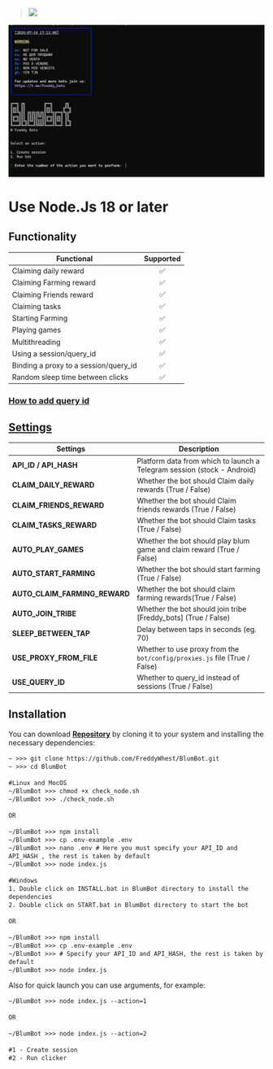 > [<img src="https://img.shields.io/badge/Telegram-%40Me-orange">](https://t.me/roddyfred)

![img1](./.github/image/hero.png)

# Use Node.Js 18 or later

## Functionality

| Functional                            | Supported |
| ------------------------------------- | :-------: |
| Claiming daily reward                 |    ✅     |
| Claiming Farming reward               |    ✅     |
| Claiming Friends reward               |    ✅     |
| Claiming tasks                        |    ✅     |
| Starting Farming                      |    ✅     |
| Playing games                         |    ✅     |
| Multithreading                        |    ✅     |
| Using a session/query_id              |    ✅     |
| Binding a proxy to a session/query_id |    ✅     |
| Random sleep time between clicks      |    ✅     |

### [How to add query id](https://github.com/Freddywhest/RockyRabbitBot/blob/main/AddQueryId.md)

## [Settings](https://github.com/FreddyWhest/BlumBot/blob/main/.env-example)

| Settings                      | Description                                                               |
| ----------------------------- | ------------------------------------------------------------------------- |
| **API_ID / API_HASH**         | Platform data from which to launch a Telegram session (stock - Android)   |
| **CLAIM_DAILY_REWARD**        | Whether the bot should Claim daily rewards (True / False)                 |
| **CLAIM_FRIENDS_REWARD**      | Whether the bot should Claim friends rewards (True / False)               |
| **CLAIM_TASKS_REWARD**        | Whether the bot should Claim tasks (True / False)                         |
| **AUTO_PLAY_GAMES**           | Whether the bot should play blum game and claim reward (True / False)     |
| **AUTO_START_FARMING**        | Whether the bot should start farming (True / False)                       |
| **AUTO_CLAIM_FARMING_REWARD** | Whether the bot should claim farming rewards(True / False)                |
| **AUTO_JOIN_TRIBE**           | Whether the bot should join tribe [Freddy_bots] (True / False)            |
| **SLEEP_BETWEEN_TAP**         | Delay between taps in seconds (eg. 70)                                    |
| **USE_PROXY_FROM_FILE**       | Whether to use proxy from the `bot/config/proxies.js` file (True / False) |
| **USE_QUERY_ID**              | Whether to query_id instead of sessions (True / False)                    |

## Installation

You can download [**Repository**](https://github.com/FreddyWhest/BlumBot) by cloning it to your system and installing the necessary dependencies:

```shell
~ >>> git clone https://github.com/FreddyWhest/BlumBot.git
~ >>> cd BlumBot

#Linux and MocOS
~/BlumBot >>> chmod +x check_node.sh
~/BlumBot >>> ./check_node.sh

OR

~/BlumBot >>> npm install
~/BlumBot >>> cp .env-example .env
~/BlumBot >>> nano .env # Here you must specify your API_ID and API_HASH , the rest is taken by default
~/BlumBot >>> node index.js

#Windows
1. Double click on INSTALL.bat in BlumBot directory to install the dependencies
2. Double click on START.bat in BlumBot directory to start the bot

OR

~/BlumBot >>> npm install
~/BlumBot >>> cp .env-example .env
~/BlumBot >>> # Specify your API_ID and API_HASH, the rest is taken by default
~/BlumBot >>> node index.js
```

Also for quick launch you can use arguments, for example:

```shell
~/BlumBot >>> node index.js --action=1

OR

~/BlumBot >>> node index.js --action=2

#1 - Create session
#2 - Run clicker
```
